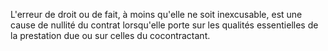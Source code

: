 L'erreur de droit ou de fait, à moins qu'elle ne soit inexcusable, est une cause de nullité du contrat lorsqu'elle porte sur les qualités essentielles de la prestation due ou sur celles du cocontractant.
